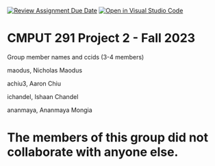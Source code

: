 [![Review Assignment Due Date](https://classroom.github.com/assets/deadline-readme-button-24ddc0f5d75046c5622901739e7c5dd533143b0c8e959d652212380cedb1ea36.svg)](https://classroom.github.com/a/WaxloQed)
[![Open in Visual Studio Code](https://classroom.github.com/assets/open-in-vscode-718a45dd9cf7e7f842a935f5ebbe5719a5e09af4491e668f4dbf3b35d5cca122.svg)](https://classroom.github.com/online_ide?assignment_repo_id=13006457&assignment_repo_type=AssignmentRepo)
# CMPUT 291 Project 2 - Fall 2023  
Group member names and ccids (3-4 members)

maodus, Nicholas Maodus

achiu3, Aaron Chiu

ichandel, Ishaan Chandel

ananmaya, Ananmaya Mongia

# The members of this group did not collaborate with anyone else.
